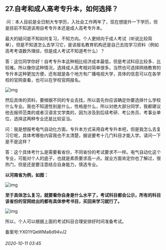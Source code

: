 ## 27.自考和成人高考专升本，如何选择？
 问：本人目前是全日制大专学历，入社会工作两年了，现在想提升一下学历，但是目前不知道该用自考专升本还是成人高考专升本。


最大的疑问是不知如何复习，不知方向。个人更倾向于成人考试（听说比较简单），但是不知道怎么去学习它，是该报名教育机构还是自己去找学习资料（例如高考考语数外理综，但是成人考试不知道考什么）？


答：这位同学你好！自考专升本这种相比经济成本最低，但是考试科目比较多、比较难。所以像你这种情况，选择成人高考相对简单很多。当然也可选择网络教育的专升本这种更加方便，还有就是各个地方有广播电视大学，具体的信息可以在各学校的官网查看，也可以在学校官网报名。


![img](https://pic2.zhimg.com/v2-0d6f406e73ed22c21e4dd0041fa09500.webp)

然后具体的资料，要根据不同的专业去找，所以首先你应该确定你要选择什么学校什么专业。我也不知道性别是什么，性格是什么，所以对绝大部分同学，我都建议他去报师范类的或者汉语言文学类的，因为涉及到后续考研、考公务员、考事业单位，选择这两种专业还是比较妥当。


问：我是想报考电气自动化方面，专升本方式采用自考专升本吧，但是我怎么去复习它呢，具体考哪些内容我也不太清楚，据说要考十几门科目才能入学。请问一下是不是这样？


答：这个具体考什么是需要看省份，不同省份的考试要求不一样。电气自动化这个专业，可能对个人的底子，也就是素质要求高一点。就业方面肯定你也了解过，很热门，但是还是要注意结合自身能力，慎选专业。


**以河南省为例，如图：**


![img](https://pic2.zhimg.com/v2-daaa8c6037d6b5eb83700cee30bcc90b.webp)

**至于具体怎么复习，就要看你自身是什么水平了，考试科目都会公示，所有的科目该省份的官网给出的都有具体参考书目，买回来学习就行了。**


![img](https://pic4.zhimg.com/v2-ee3248e4dc48fb2fbeea084ba09a4705.webp)

所以，个人可以根据上面的考试科目合理安排好时间准备考试。


备案号:YX01YQeWMa6d94vJ2


###### 2020-10-11 03:45

